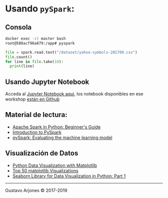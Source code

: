 # Usando `pySpark`:

## Consola

```bash
docker exec -it master bash
root@588acf96a879:/app# pyspark
```
```python
file = spark.read.text("/dataset/yahoo-symbols-201709.csv")
file.count()
for line in file.take(10):
  print(line)
```

## Usando Jupyter Notebook
Acceda al [Jupyter Notebook aqui](http://localhost:8888/), los notebook disponibles en ese workshop [están en Github](https://github.com/arjones/bigdata-workshop-es/tree/master/jupyter/notebook)

## Material de lectura:

* [Apache Spark in Python: Beginner's Guide](https://www.datacamp.com/community/tutorials/apache-spark-python)
* [Introduction to PySpark](https://www.datacamp.com/courses/introduction-to-pyspark)
* [pySpark: Evaluating the machine learning model](https://www.datacamp.com/community/tutorials/apache-spark-tutorial-machine-learning)


## Visualización de Datos

* [Python Data Visualization with Matplotlib](https://stackabuse.com/python-data-visualization-with-matplotlib/)
* [Top 50 matplotlib Visualizations](https://www.machinelearningplus.com/plots/top-50-matplotlib-visualizations-the-master-plots-python/)
* [Seaborn Library for Data Visualization in Python: Part 1](https://stackabuse.com/seaborn-library-for-data-visualization-in-python-part-1/)


____
Gustavo Arjones &copy; 2017-2019
